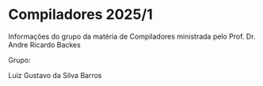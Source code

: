 # Compiladores 2025/1

Informações do grupo da matéria de Compiladores ministrada pelo Prof. Dr. Andre Ricardo Backes

Grupo:

Luiz Gustavo da Silva Barros